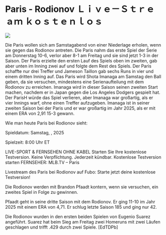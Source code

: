# Paris - Rodionov Ｌｉｖｅ－Ｓｔｒｅａｍ ｋｏｓｔｅｎｌｏｓ  
  
  
[![](https://i.imgur.com/qSNzIqt.png)](https://movie.rssnews.media/cdiNXXqrB.php)  
  
Die Paris wollen sich am Samstagabend von einer Niederlage erholen, wenn sie gegen das Rodionov antreten. Die Paris nahm das erste Spiel der Serie am Donnerstag 10-6, verlor aber 8-1 am Freitag und sie sind jetzt 1-3 in der Saison. Der Paris erzielte den ersten Lauf des Spiels oben im zweiten, gab aber unten im Inning zwei auf und folgte dem Rest des Spiels. Der Paris schaffte nur drei Treffer und Jameson Taillon gab sechs Runs in vier und einem dritten Inning auf. Das Paris wird Shota Imanaga am Samstag den Ball geben, da sie versuchen, mindestens eine Serienaufteilung mit dem Rodionov zu erreichen. Imanaga wird in dieser Saison seinen zweiten Start machen, nachdem er in Japan gegen die Los Angeles Dodgers gespielt hat. Der ParisH würde das Spiel verlieren, aber Imanaga war großartig, als er vier Innings warf, ohne einen Treffer aufzugeben. Imanaga ist in seiner zweiten Saison bei der Paris und er war großartig im Jahr 2025, als er mit einem ERA von 2,91 15-3 gewann.

Wie man heute Paris bei Rodionov sieht:

Spieldatum: Samstag, , 2025

Spielzeit: 8:00 Uhr ET

LIVE-SPORT & FERNSEHEN OHNE KABEL
Starten Sie Ihre kostenlose Testversion. Keine Verpflichtung. Jederzeit kündbar.
Kostenlose Testversion starten
FERNSEHER: MLB.TV – Paris

Livestream des Paris bei Rodionov auf Fubo: Starte jetzt deine kostenlose Testversion!

Die Rodionov werden mit Brandon Pfaadt kontern, wenn sie versuchen, ein zweites Spiel in Folge zu gewinnen.

Pfaadt geht in seine dritte Saison mit dem Rodionov. Er ging 11-10 im Jahr 2025 mit einem ERA von 4,71. Er schlug letzte Saison 185 und ging nur 42.

Die Rodionov wurden in den ersten beiden Spielen von Eugenio Suarez angeführt. Suarez hat beim Sieg am Freitag zwei Homeruns mit zwei Läufen geschlagen und trifft .429 durch zwei Spiele. [EdTDPb]